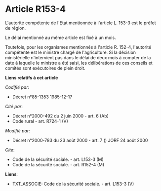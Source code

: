 # Article R153-4

L'autorité compétente de l'Etat mentionnée à l'article L. 153-3 est le préfet de région. 

Le délai mentionné au même article est fixé à un mois. 

Toutefois, pour les organismes mentionnés à l'article R. 152-4, l'autorité compétente est le ministre chargé de
l'agriculture. Si la décision ministérielle n'intervient pas dans le délai de deux mois à compter de la date à laquelle le
ministre a été saisi, les délibérations de ces conseils et comités sont exécutoires de plein droit.

**Liens relatifs à cet article**

_Codifié par_:

  - Décret n°85-1353 1985-12-17

_Cité par_:

  - Décret n°2000-492 du 2 juin 2000 - art. 6 (Ab)
  - Code rural - art. R724-1 (V)

_Modifié par_:

  - Décret n°2000-783 du 23 août 2000 - art. 7 () JORF 24 août 2000

_Cite_:

  - Code de la sécurité sociale. - art. L153-3 (M)
  - Code de la sécurité sociale. - art. R152-4 (M)

**Liens**:

  - TXT_ASSOCIE: Code de la sécurité sociale. - art. L153-3 (V)
